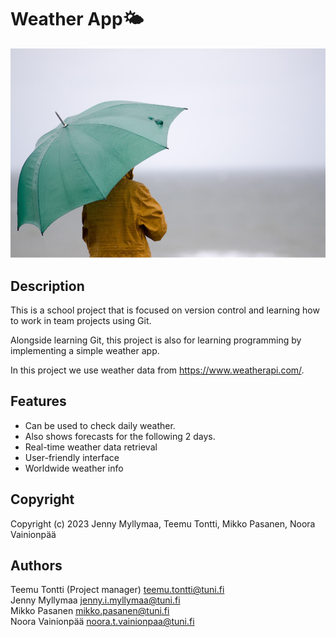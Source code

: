 # Weather App🌤️

![Man with umbrella in a rainy weather](weatherpicture.PNG)

## Description

This is a school project that is focused on version control and learning how to work in team projects using Git.

Alongside learning Git, this project is also for learning programming by implementing a simple weather app.

In this project we use weather data from https://www.weatherapi.com/.

## Features

- Can be used to check daily weather.
- Also shows forecasts for the following 2 days.
- Real-time weather data retrieval
- User-friendly interface
- Worldwide weather info

## Copyright

Copyright (c) 2023 Jenny Myllymaa, Teemu Tontti, Mikko Pasanen, Noora Vainionpää

## Authors

Teemu Tontti (Project manager) <teemu.tontti@tuni.fi> <br>
Jenny Myllymaa <jenny.i.myllymaa@tuni.fi> <br>
Mikko Pasanen <mikko.pasanen@tuni.fi> <br>
Noora Vainionpää <noora.t.vainionpaa@tuni.fi> <br>
